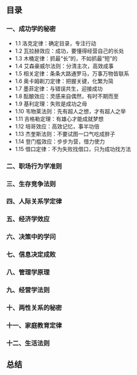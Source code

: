 ## 目录

### 一、成功学的秘密

- 1.1 洛克定律：确定目录，专注行动
- 1.2 瓦拉赫效应：成功，要懂得经营自己的长处
- 1.3 木桶定律：抓最“长”的，不如抓最“短”的
- 1.4 艾森豪威尔法则：分清主次，高效成事
- 1.5 相关定律：条条大路通罗马，万事万物皆联系
- 1.6 奥卡姆剃刀定律：把握关键，化繁为简
- 1.7 墨菲定律：与错误共生，迎接成功
- 1.8 酝酿效应：灵感来自偶然，有时不期而至
- 1.9 基利定理：失败是成功之母
- 1.10 韦物莱法则：先有超人之想，才有超人之举
- 1.11 吉格勒定理：有雄心才能成就梦想
- 1.12 培哥效应：高效记忆，事半功倍
- 1.13 杰奎斯法则：不要试图一口气吃成胖子
- 1.14 登门槛效应：步步为营，借力使力
- 1.15 借口定律：不为失败找借口，只为成功找方法

### 二、职场行为学准则

### 三、生存竞争法则

### 四、人际关系学定律

### 五、经济学效应

### 六、决策中的学问

### 七、信息决定成败

### 八、管理学原理

### 九、经营学法则

### 十、两性关系的秘密

### 十一、家庭教育定律

### 十二、生活法则

## 总结
